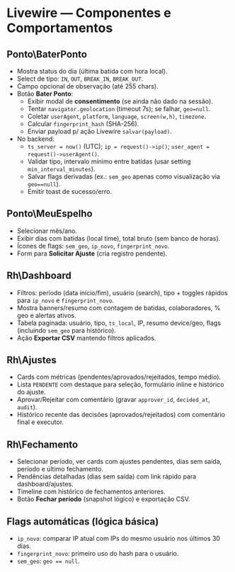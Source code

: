# Livewire — Componentes e Comportamentos

## Ponto\BaterPonto
- Mostra status do dia (última batida com hora local).
- Select de tipo: `IN`, `OUT`, `BREAK_IN`, `BREAK_OUT`.
- Campo opcional de observação (até 255 chars).
- Botão **Bater Ponto**:
  - Exibir modal de **consentimento** (se ainda não dado na sessão).
  - Tentar `navigator.geolocation` (timeout 7s); se falhar, `geo=null`.
  - Coletar `userAgent`, `platform`, `language`, `screen(w,h)`, `timezone`.
  - Calcular `fingerprint_hash` (SHA-256).
  - Enviar payload p/ ação Livewire `salvar(payload)`.
- No backend:
  - `ts_server = now()` (UTC); `ip = request()->ip()`; `user_agent = request()->userAgent()`.
  - Validar tipo, intervalo mínimo entre batidas (usar setting `min_interval_minutes`).
  - Salvar flags derivadas (ex.: `sem_geo` apenas como visualização via `geo==null`).
  - Emitir toast de sucesso/erro.

## Ponto\MeuEspelho
- Selecionar mês/ano.
- Exibir dias com batidas (local time), total bruto (sem banco de horas).
- Ícones de flags: `sem_geo`, `ip_novo`, `fingerprint_novo`.
- Form para **Solicitar Ajuste** (cria registro pendente).

## Rh\Dashboard
- Filtros: período (data início/fim), usuário (search), tipo + toggles rápidos para `ip_novo` e `fingerprint_novo`.
- Mostra banners/resumo com contagem de batidas, colaboradores, % geo e alertas ativos.
- Tabela paginada: usuário, tipo, `ts_local`, IP, resumo device/geo, flags (incluindo `sem_geo` para histórico).
- Ação **Exportar CSV** mantendo filtros aplicados.

## Rh\Ajustes
- Cards com métricas (pendentes/aprovados/rejeitados, tempo médio).
- Lista `PENDENTE` com destaque para seleção, formulário inline e histórico do ajuste.
- Aprovar/Rejeitar com comentário (gravar `approver_id`, `decided_at`, `audit`).
- Histórico recente das decisões (aprovados/rejeitados) com comentário final e executor.

## Rh\Fechamento
- Selecionar período, ver cards com ajustes pendentes, dias sem saída, período e último fechamento.
- Pendências detalhadas (dias sem saída) com link rápido para dashboard/ajustes.
- Timeline com histórico de fechamentos anteriores.
- Botão **Fechar período** (snapshot lógico) e exportação CSV.

## Flags automáticas (lógica básica)
- `ip_novo`: comparar IP atual com IPs do mesmo usuário nos últimos 30 dias.
- `fingerprint_novo`: primeiro uso do hash para o usuário.
- `sem_geo`: `geo == null`.
